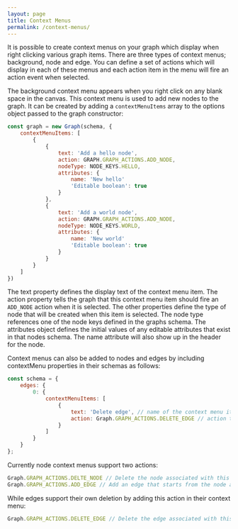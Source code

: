 ```yaml
---
layout: page
title: Context Menus
permalink: /context-menus/
---
```


It is possible to create context menus on your graph which display when right clicking various graph items. There are three types of context menus; background, node and edge. You can define a set of actions which will display in each of these menus and each action item in the menu will fire an action event when selected.

The background context menu appears when you right click on any blank space in the canvas. This context menu is used to add new nodes to the graph. It can be created by adding a `contextMenuItems` array to the options object passed to the graph constructor:

```javascript
const graph = new Graph(schema, {
    contextMenuItems: [
        {
            {
                text: 'Add a hello node',
                action: GRAPH.GRAPH_ACTIONS.ADD_NODE,
                nodeType: NODE_KEYS.HELLO,
                attributes: {
                    name: 'New hello'
                    'Editable boolean': true
                }
            },
            {
                text: 'Add a world node',
                action: GRAPH.GRAPH_ACTIONS.ADD_NODE,
                nodeType: NODE_KEYS.WORLD,
                attributes: {
                    name: 'New world'
                    'Editable boolean': true
                }
            }
        }
    ]
})
```

The text property defines the display text of the context menu item. The action property tells the graph that this context menu item should fire an `ADD_NODE` action when it is selected. The other properties define the type of node that will be created when this item is selected. The node type references one of the node keys defined in the graphs schema. The attributes object defines the initial values of any editable attributes that exist in that nodes schema. The name attribute will also show up in the header for the node.

Context menus can also be added to nodes and edges by including contextMenu properties in their schemas as follows:

```javascript
const schema = {
    edges: {
        0: {
            contextMenuItems: [
                {
                    text: 'Delete edge', // name of the context menu item
                    action: Graph.GRAPH_ACTIONS.DELETE_EDGE // action to carry out when item is selected
                }
            ]
        }
    }
};
```

Currently node context menus support two actions:

``` javascript
Graph.GRAPH_ACTIONS.DELTE_NODE // Delete the node associated with this context menu.
Graph.GRAPH_ACTIONS.ADD_EDGE // Add an edge that starts from the node associated with this context menu, selecting another node will complete the edge connection. Selecting the background canvas will cancel adding an edge.
```

While edges support their own deletion by adding this action in their context menu:

``` javascript
Graph.GRAPH_ACTIONS.DELETE_EDGE // Delete the edge associated with this context menu.
```
